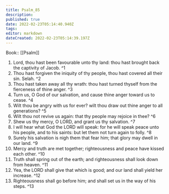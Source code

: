 ```yaml
---
title: Psalm_85
description: 
published: true
date: 2022-02-23T05:14:40.940Z
tags: 
editor: markdown
dateCreated: 2022-02-23T05:14:39.197Z
---
```


 Book:: [[Psalm]]
 1. Lord, thou hast been favourable unto thy land: thou hast brought back the captivity of Jacob. ^1
 2. Thou hast forgiven the iniquity of thy people, thou hast covered all their sin. Selah. ^2
 3. Thou hast taken away all thy wrath: thou hast turned thyself from the fierceness of thine anger. ^3
 4. Turn us, O God of our salvation, and cause thine anger toward us to cease. ^4
 5. Wilt thou be angry with us for ever? wilt thou draw out thine anger to all generations? ^5
 6. Wilt thou not revive us again: that thy people may rejoice in thee? ^6
 7. Shew us thy mercy, O LORD, and grant us thy salvation. ^7
 8. I will hear what God the LORD will speak: for he will speak peace unto his people, and to his saints: but let them not turn again to folly. ^8
 9. Surely his salvation is nigh them that fear him; that glory may dwell in our land. ^9
 10. Mercy and truth are met together; righteousness and peace have kissed each other. ^10
 11. Truth shall spring out of the earth; and righteousness shall look down from heaven. ^11
 12. Yea, the LORD shall give that which is good; and our land shall yield her increase. ^12
 13. Righteousness shall go before him; and shall set us in the way of his steps. ^13
